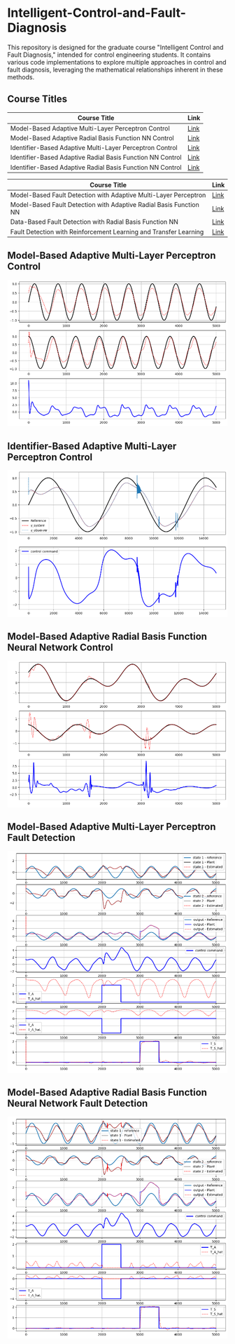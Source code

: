# Intelligent-Control-and-Fault-Diagnosis
This repository is designed for the graduate course "Intelligent Control and Fault Diagnosis," intended for control engineering students. It contains various code implementations to explore multiple approaches in control and fault diagnosis, leveraging the mathematical relationships inherent in these methods.

## Course Titles

| Course Title | Link |
|--------------|------|
| Model-Based Adaptive Multi-Layer Perceptron Control | [Link](https://github.com/KianoushAqabakee/Intelligent-Control-and-Fault-Diagnosis/tree/main/Control/Model-Based%20MLP) |
| Model-Based Adaptive Radial Basis Function NN Control | [Link](https://github.com/KianoushAqabakee/Intelligent-Control-and-Fault-Diagnosis/tree/main/Control/Model-Based%20RBF) |
| Identifier-Based Adaptive Multi-Layer Perceptron Control | [Link](https://github.com/KianoushAqabakee/Intelligent-Control-and-Fault-Diagnosis/tree/main/Control/Identifier-Based%20MLP) |
| Identifier-Based Adaptive Radial Basis Function NN Control | [Link](https://github.com/KianoushAqabakee/Intelligent-Control-and-Fault-Diagnosis/tree/main/Control/Identifier-Based%20RBF) |
| Identifier-Based Adaptive Radial Basis Function NN Control | [Link](https://github.com/KianoushAqabakee/Intelligent-Control-and-Fault-Diagnosis/tree/main/Control/Identifier-Based%20RBF) |

| Course Title | Link |
|--------------|------|
| Model-Based Fault Detection with Adaptive Multi-Layer Perceptron | [Link](https://github.com/KianoushAqabakee/Intelligent-Control-and-Fault-Diagnosis/tree/main/Fault/Model-Based%20MLP) |
| Model-Based Fault Detection with Adaptive Radial Basis Function NN | [Link](https://github.com/KianoushAqabakee/Intelligent-Control-and-Fault-Diagnosis/tree/main/Fault/Model-Based%20RBF) |
| Data-Based Fault Detection with Radial Basis Function NN | [Link](https://github.com/KianoushAqabakee/Intelligent-Control-and-Fault-Diagnosis/tree/main/Fault/Data-Based%20RBF) |
| Fault Detection with Reinforcement Learning and Transfer Learning | [Link](https://github.com/KianoushAqabakee/Intelligent-Control-and-Fault-Diagnosis/tree/main/Fault/Reinforcement%20Learning) |


## Model-Based Adaptive Multi-Layer Perceptron Control

<img src="./Images/Contro_MLP.png" alt="">

## Identifier-Based Adaptive Multi-Layer Perceptron Control

<img src="./Images/Contro_MLP_ID.png" alt="">

## Model-Based Adaptive Radial Basis Function Neural Network Control

<img src="./Images/Contro_RBFnn.png" alt="">

## Model-Based Adaptive Multi-Layer Perceptron Fault Detection

<img src="./Images/Fault_MLP.png" alt="">

## Model-Based Adaptive Radial Basis Function Neural Network Fault Detection

<img src="./Images/Fault_RBF.png" alt="">